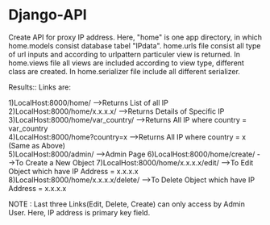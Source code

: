 # Django-API
Create API for proxy IP address.
Here, "home" is one app directory, in which home.models consist database tabel "IPdata".
home.urls file consist all type of url inputs and according to urlpattern particuler view is returned.
In home.views file all views are included according to view type, different class are created.
In home.serializer file include all different serializer.

Results::
Links are:

1)LocalHost:8000/home/                   -->Returns List of all IP                                                                         
2)LocalHost:8000/home/x.x.x.x/           -->Returns Details of Specific IP                                                                 
3)LocalHost:8000/home/var_country/       -->Returns All IP where country = var_country                                                     
4)LocalHost:8000/home?country=x          -->Returns All IP where country = x (Same as Above)                                               
5)LocalHost:8000/admin/                  -->Admin Page
6)LocalHost:8000/home/create/            -->To Create a New Object
7)LocalHost:8000/home/x.x.x.x/edit/      -->To Edit Object which have IP Address = x.x.x.x
8)LocalHost:8000/home/x.x.x.x/delete/    -->To Delete Object which have IP Address = x.x.x.x

NOTE : Last three Links(Edit, Delete, Create) can only access by Admin User.
       Here, IP address is primary key field.
  

